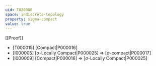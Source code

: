 ```yaml
---
uid: T020000
space: indiscrete-topology
property: sigma-compact
value: true
---
```

[[Proof]]

* [T000015] [Compact|P000016]
* [I000005] [$\sigma$-Locally Compact|P000025] => [$\sigma$-compact|P000017]
* [I000009] [Compact|P000016] => [$\sigma$-Locally Compact|P000025]

